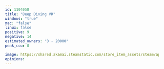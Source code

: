 ```yaml
---
id: 1104050
title: "Deep Diving VR"
windows: "true"
mac: "false"
linux: false
positive: 9
negative: 14
estimated_owners: "0 - 20000"
peak_ccu: 0

image: https://shared.akamai.steamstatic.com/store_item_assets/steam/apps/1104050/header.jpg?t=1591289209
opinions:
---
```

